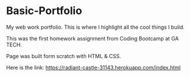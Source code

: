 # Basic-Portfolio
My web work portfolio. This is where I highlight all the cool things I build. 

This was the first homework assignment from Coding Bootcamp at GA TECH.

Page was built form scratch with HTML & CSS. 


Here is the link: https://radiant-castle-31143.herokuapp.com/index.html
